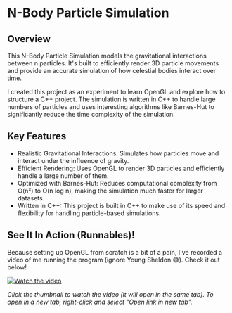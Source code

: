 # N-Body Particle Simulation
## Overview 
This N-Body Particle Simulation models the gravitational interactions between n particles. It's built to efficiently render 3D particle movements and provide an accurate simulation of how celestial bodies interact over time.

I created this project as an experiment to learn OpenGL and explore how to structure a C++ project. The simulation is written in C++ to handle large numbers of particles and uses interesting algorithms like Barnes-Hut to significantly reduce the time complexity of the simulation.

## Key Features

* Realistic Gravitational Interactions: Simulates how particles move and interact under the influence of gravity.
* Efficient Rendering: Uses OpenGL to render 3D particles and efficiently handle a large number of them.
* Optimized with Barnes-Hut: Reduces computational complexity from O(n²) to O(n log n), making the simulation much faster for larger datasets.
* Written in C++: This project is built in C++ to make use of its speed and flexibility for handling particle-based simulations.

## See It In Action (Runnables)!

Because setting up OpenGL from scratch is a bit of a pain, I've recorded a video of me running the program (ignore Young Sheldon 😅). Check it out below!


[![Watch the video](https://img.youtube.com/vi/TAVazWsCWxc/maxresdefault.jpg)](https://youtu.be/TAVazWsCWxc)


*Click the thumbnail to watch the video (it will open in the same tab). To open in a new tab, right-click and select "Open link in new tab".*
